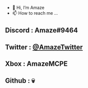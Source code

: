 - 👋 Hi, I’m Amaze
- 📫 How to reach me ...

## Discord : Amaze#9464

## Twitter : [@AmazeTwitter](https://twitter.com/AmazeTweeter?t=o68dd4H3AOVwlAQAmWSpQw&s=09)

## Xbox : AmazeMCPE 

## Github : 💀 


<!---
AmazeGithub/AmazeGithub is a ✨ special ✨ repository because its `README.md` (this file) appears on your GitHub profile.
You can click the Preview link to take a look at your changes.
--->
